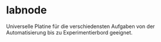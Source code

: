 # labnode
Universelle Platine für die verschiedensten Aufgaben von der Automatisierung bis zu Experimentierbord geeignet.

